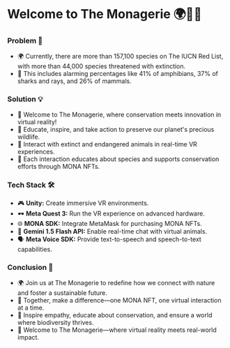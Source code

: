 # Welcome to The Monagerie 🌍🦋🌿

### Problem 🚨
- 🌍 Currently, there are more than 157,100 species on The IUCN Red List, with more than 44,000 species threatened with extinction.
- 🐸 This includes alarming percentages like 41% of amphibians, 37% of sharks and rays, and 26% of mammals.

### Solution 💡
- 🦁 Welcome to The Monagerie, where conservation meets innovation in virtual reality!
- 🌿 Educate, inspire, and take action to preserve our planet's precious wildlife.
- 🦋 Interact with extinct and endangered animals in real-time VR experiences.
- 🌟 Each interaction educates about species and supports conservation efforts through MONA NFTs.

### Tech Stack 🛠️
- 🎮 **Unity:** Create immersive VR environments.
- 🕶️ **Meta Quest 3:** Run the VR experience on advanced hardware.
- 🌐 **MONA SDK:** Integrate MetaMask for purchasing MONA NFTs.
- 💬 **Gemini 1.5 Flash API:** Enable real-time chat with virtual animals.
- 🗣️ **Meta Voice SDK:** Provide text-to-speech and speech-to-text capabilities.

### Conclusion 🌱
- 🌍 Join us at The Monagerie to redefine how we connect with nature and foster a sustainable future.
- 🦁 Together, make a difference—one MONA NFT, one virtual interaction at a time.
- 🌿 Inspire empathy, educate about conservation, and ensure a world where biodiversity thrives.
- 🌟 Welcome to The Monagerie—where virtual reality meets real-world impact.
